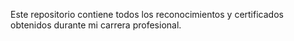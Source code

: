 Este repositorio contiene todos los reconocimientos y certificados obtenidos durante mi carrera profesional.